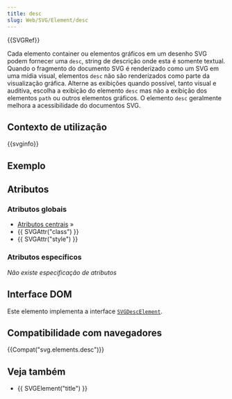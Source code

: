 ```yaml
---
title: desc
slug: Web/SVG/Element/desc
---
```


{{SVGRef}}

Cada elemento container ou elementos gráficos em um desenho SVG podem fornecer uma `desc`, string de descrição onde esta é somente textual. Quando o fragmento do documento SVG é renderizado como um SVG em uma mídia visual, elementos `desc` não são renderizados como parte da visualização gráfica. Alterne as exibições quando possível, tanto visual e auditiva, escolha a exibição do elemento `desc` mas não a exibição dos elementos `path` ou outros elementos gráficos. O elemento `desc` geralmente melhora a acessibilidade do documentos SVG.

## Contexto de utilização

{{svginfo}}

## Exemplo

## Atributos

### Atributos globais

- [Atributos centrais](/en/SVG/Attribute#Core) »
- {{ SVGAttr("class") }}
- {{ SVGAttr("style") }}

### Atributos específicos

_Não existe especificação de atributos_

## Interface DOM

Este elemento implementa a interface [`SVGDescElement`](/en/DOM/SVGDescElement).

## Compatibilidade com navegadores

{{Compat("svg.elements.desc")}}

## Veja também

- {{ SVGElement("title") }}
